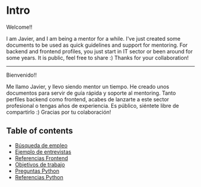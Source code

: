 # Intro

Welcome!!

I am Javier, and I am being a mentor for a while. I've just created
some documents to be used as quick guidelines and support for mentoring. For
backend and frontend profiles, you just start in IT sector or been around for
some years. It is public, feel free to share :) Thanks for your collaboration!

---

Bienvenido!!

Me llamo Javier, y llevo siendo mentor un tiempo. He creado unos
documentos para servir de guía rápida y soporte al mentoring. Tanto perfiles
backend como frontend, acabes de lanzarte a este sector profesional o tengas
años de experiencia. Es público, siéntete libre de compartirlo :) Gracias por tu
colaboración!

## Table of contents

- [Búsqueda de empleo](docs/busqueda-empleo.md)
- [Ejemplo de entrevistas](docs/ejemplo-entrevista.md)
- [Referencias Frontend](docs/frontend-referencias.md)
- [Objetivos de trabajo](docs/objetivos-trabajo.md)
- [Preguntas Python](docs/python-preguntas.md)
- [Referencias Python](docs/python-referencias.md)
